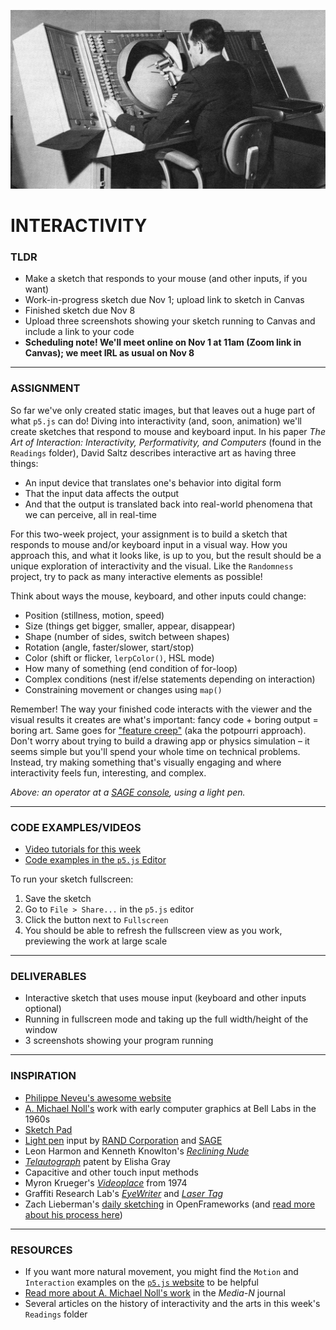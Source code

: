 ![An operator at a SAGE console, using a light pen](https://raw.githubusercontent.com/jeffThompson/CreativeProgramming1/master/Week07_Interactivity/Images/SAGE-ConsoleOperator.jpg)

# INTERACTIVITY

### TLDR
* Make a sketch that responds to your mouse (and other inputs, if you want)
* Work-in-progress sketch due Nov 1; upload link to sketch in Canvas  
* Finished sketch due Nov 8  
* Upload three screenshots showing your sketch running to Canvas and include a link to your code  
* **Scheduling note! We'll meet online on Nov 1 at 11am (Zoom link in Canvas); we meet IRL as usual on Nov 8**  

***

### ASSIGNMENT
So far we've only created static images, but that leaves out a huge part of what `p5.js` can do! Diving into interactivity (and, soon, animation) we'll create sketches that respond to mouse and keyboard input. In his paper *The Art of Interaction: Interactivity, Performativity, and Computers* (found in the `Readings` folder), David Saltz describes interactive art as having three things:

* An input device that translates one's behavior into digital form
* That the input data affects the output
* And that the output is translated back into real-world phenomena that we can perceive, all in real-time

For this two-week project, your assignment is to build a sketch that responds to mouse and/or keyboard input in a visual way. How you approach this, and what it looks like, is up to you, but the result should be a unique exploration of interactivity and the visual. Like the `Randomness` project, try to pack as many interactive elements as possible!

Think about ways the mouse, keyboard, and other inputs could change:

* Position (stillness, motion, speed)
* Size (things get bigger, smaller, appear, disappear)
* Shape (number of sides, switch between shapes)
* Rotation (angle, faster/slower, start/stop)
* Color (shift or flicker, `lerpColor()`, HSL mode)
* How many of something (end condition of for-loop)
* Complex conditions (nest if/else statements depending on interaction)
* Constraining movement or changes using `map()`

Remember! The way your finished code interacts with the viewer and the visual results it creates are what's important: fancy code + boring output = boring art. Same goes for ["feature creep"](https://en.wikipedia.org/wiki/Feature_creep) (aka the potpourri approach). Don't worry about trying to build a drawing app or physics simulation – it seems simple but you'll spend your whole time on technical problems. Instead, try making something that's visually engaging and where interactivity feels fun, interesting, and complex.

*Above: an operator at a [SAGE console](https://en.wikipedia.org/wiki/Semi-Automatic_Ground_Environment), using a light pen.*

***

### CODE EXAMPLES/VIDEOS
* [Video tutorials for this week](https://www.youtube.com/playlist?list=PLsGCUnpinsDkEBs6Ug9J_RCULw3D7Wj0P)
* [Code examples in the `p5.js` Editor](https://editor.p5js.org/jeffThompson/collections/hgFsqg5ZM)

To run your sketch fullscreen:
1. Save the sketch
2. Go to `File > Share...` in the `p5.js` editor
3. Click the button next to `Fullscreen`
4. You should be able to refresh the fullscreen view as you work, previewing the work at large scale

***

### DELIVERABLES
* Interactive sketch that uses mouse input (keyboard and other inputs optional)
* Running in fullscreen mode and taking up the full width/height of the window  
* 3 screenshots showing your program running

***

### INSPIRATION
* [Philippe Neveu's awesome website](https://philippeneveu.com/)
* [A. Michael Noll's](https://en.wikipedia.org/wiki/A._Michael_Noll) work with early computer graphics at Bell Labs in the 1960s
* [Sketch Pad](https://en.wikipedia.org/wiki/Sketchpad)
* [Light pen](https://en.wikipedia.org/wiki/Light_pen) input by [RAND Corporation](https://en.wikipedia.org/wiki/RAND_Tablet) and [SAGE](https://en.wikipedia.org/wiki/Semi-Automatic_Ground_Environment)
* Leon Harmon and Kenneth Knowlton's [*Reclining Nude*](http://www.medienkunstnetz.de/works/nude/)
* [*Telautograph*](https://en.wikipedia.org/wiki/Telautograph) patent by Elisha Gray
* Capacitive and other touch input methods
* Myron Krueger's [*Videoplace*](https://www.youtube.com/watch?v=dmmxVA5xhuo) from 1974
* Graffiti Research Lab's [*EyeWriter*](http://www.graffitiresearchlab.com/blog/eyewriter/) and [*Laser Tag*](http://www.graffitiresearchlab.com/blog/projects/laser-tag/#video)
* Zach Lieberman's [daily sketching](https://www.instagram.com/zach.lieberman/) in OpenFrameworks (and [read more about his process here](https://medium.com/@zachlieberman/daily-sketches-2016-28586d8f008e))

***

### RESOURCES
* If you want more natural movement, you might find the `Motion` and `Interaction` examples on the [`p5.js` website](https://p5js.org/examples) to be helpful
* [Read more about A. Michael Noll's work](http://median.newmediacaucus.org/routing-mondrian-the-a-michael-noll-experiment/) in the *Media-N* journal
* Several articles on the history of interactivity and the arts in this week's `Readings` folder

